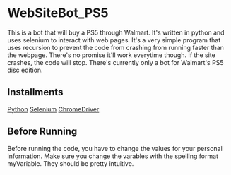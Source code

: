 # WebSiteBot_PS5
This is a bot that will buy a PS5 through Walmart. It's written in python and uses selenium to interact with web pages. It's a very simple program that uses recursion to prevent the code from crashing from running faster than the webpage. There's no promise it'll work everytime though. If the site crashes, the code will stop. There's currently only a bot for Walmart's PS5 disc edition. 


## Installments
[Python](https://www.python.org/)
[Selenium](https://selenium-python.readthedocs.io/installation.html)
[ChromeDriver](https://sites.google.com/a/chromium.org/chromedriver/downloads)

## Before Running
Before running the code, you have to change the values for your personal information. Make sure you change the varables with the spelling format myVariable. They should be pretty intuitive. 
